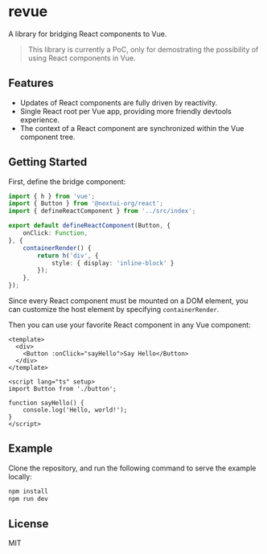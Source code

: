 # revue

A library for bridging React components to Vue.

> This library is currently a PoC, only for demostrating the possibility of using React components in Vue.

## Features

* Updates of React components are fully driven by reactivity.
* Single React root per Vue app, providing more friendly devtools experience.
* The context of a React component are synchronized within the Vue component tree. 

## Getting Started

First, define the bridge component:

```typescript
import { h } from 'vue';
import { Button } from '@nextui-org/react';
import { defineReactComponent } from '../src/index';

export default defineReactComponent(Button, {
    onClick: Function,
}, {
    containerRender() {
        return h('div', {
            style: { display: 'inline-block' }
        });
    },
});
```

Since every React component must be mounted on a DOM element, you can customize the host element by specifying `containerRender`.

Then you can use your favorite React component in any Vue component:

```vue
<template>
  <div>
    <Button :onClick="sayHello">Say Hello</Button>
  </div>
</template>

<script lang="ts" setup>
import Button from './button';

function sayHello() {
    console.log('Hello, world!');
}
</script>
```

## Example

Clone the repository, and run the following command to serve the example locally:

```bash
npm install
npm run dev
```

## License

MIT